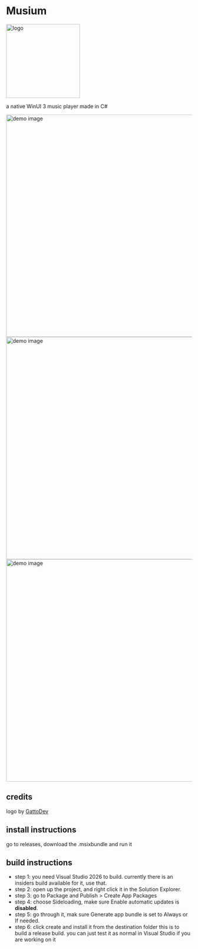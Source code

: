 # Musium
<img width="200" height="200" alt="logo" src="https://github.com/user-attachments/assets/cbd70dc1-2618-4517-9700-d4283dc7a622" />

a native WinUI 3 music player made in C#

<img width="1167" height="602" alt="demo image" src="https://github.com/user-attachments/assets/a095d98f-6286-425a-9af2-968befe6a602" />
<img width="1167" height="602" alt="demo image" src="https://github.com/user-attachments/assets/c3a1d022-674c-49d1-9fff-cc38535d8ecb" />
<img width="1167" height="602" alt="demo image" src="https://github.com/user-attachments/assets/120b679f-42a0-4e36-8bbb-a9643177716f" />

## credits
logo by [GattoDev](https://github.com/GattoDev-debug)

## install instructions
go to releases, download the .msixbundle and run it

## build instructions
- step 1: you need Visual Studio 2026 to build. currently there is an insiders build available for it, use that.
- step 2: open up the project, and right click it in the Solution Explorer.
- step 3: go to Package and Publish > Create App Packages
- step 4: choose Sideloading, make sure Enable automatic updates is **disabled**.
- step 5: go through it, mak sure Generate app bundle is set to Always or If needed.
- step 6: click create and install it from the destination folder
this is to build a release build. you can just test it as normal in Visual Studio if you are working on it
